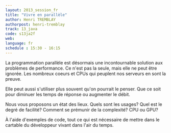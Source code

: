 ```yaml
---
layout: 2013_session_fr
title: "Vivre en parallèle"
author: Henri TREMBLAY
authorpost: henri-tremblay
track: 13_java
code: s13ja2f
web: 
language: fr
schedule : 15:30 - 16:15
---
```


La programmation parallèle est désormais une incontournable solution aux problèmes de performance. Ce n'est pas la seule, mais elle ne peut être ignorée. Les nombreux coeurs et CPUs qui peuplent nos serveurs en sont la preuve.

Elle peut aussi s'utiliser plus souvent qu'on pourrait le penser. Que ce soit pour diminuer les temps de réponse ou augmenter le débit.

Nous vous proposons un état des lieux. Quels sont les usages? Quel est le degré de facilité? Comment se prémunir de la complexité? CPU ou GPU?

À l'aide d'exemples de code, tout ce qui est nécessaire de mettre dans le cartable du développeur vivant dans l'air du temps.

